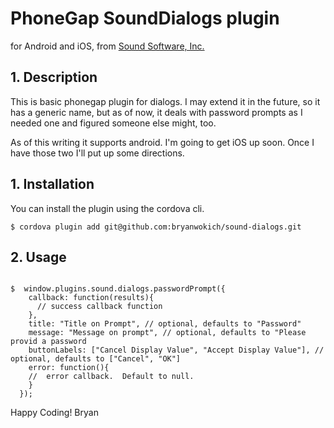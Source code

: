 # PhoneGap SoundDialogs plugin

for Android and iOS, from [Sound Software, Inc.](http://www.sound-software.us)

## 1. Description
This is basic phonegap plugin for dialogs.  I may extend it in the future, so it has a generic name, but as of now, it deals with password prompts as I needed one and figured someone else might, too.  

As of this writing it supports android.  I'm going to get iOS up soon.  Once I have those two I'll put up some directions.


## 1.  Installation 

You can install the plugin using the cordova cli. 
```
$ cordova plugin add git@github.com:bryanwokich/sound-dialogs.git
```

## 2. Usage
```

$  window.plugins.sound.dialogs.passwordPrompt({
    callback: function(results){
      // success callback function 
    }, 
    title: "Title on Prompt", // optional, defaults to "Password"
    message: "Message on prompt", // optional, defaults to "Please provid a password
    buttonLabels: ["Cancel Display Value", "Accept Display Value"], // optional, defaults to ["Cancel", "OK"]
    error: function(){
    //  error callback.  Default to null.
    }
  });
```
Happy Coding!
Bryan 
